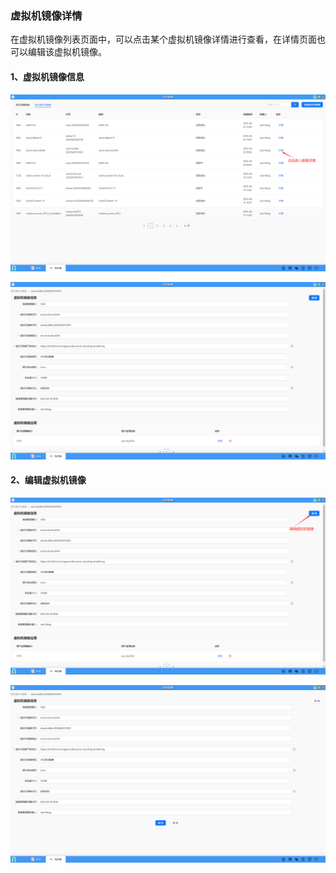 ### 虚拟机镜像详情
在虚拟机镜像列表页面中，可以点击某个虚拟机镜像详情进行查看，在详情页面也可以编辑该虚拟机镜像。

#### 1、虚拟机镜像信息
![alt text](../help_picture/11_myimage12.png)

![alt text](../help_picture/11_myimage13.png)

#### 2、编辑虚拟机镜像
![alt text](../help_picture/11_myimage14.png)

![alt text](../help_picture/11_myimage15.png)